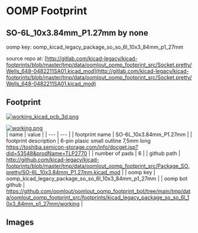 # OOMP Footprint  
## SO-6L_10x3.84mm_P1.27mm  by none  
  
oomp key: oomp_kicad_legacy_package_so_so_6l_10x3_84mm_p1_27mm  
  
source repo at: [http://gitlab.com/kicad-legacy/kicad-footprints/blob/master/tmp/data/oomlout_oomp_footprint_src/Socket.pretty/Wells_648-0482211SA01.kicad_mod](http://gitlab.com/kicad-legacy/kicad-footprints/blob/master/tmp/data/oomlout_oomp_footprint_src/Socket.pretty/Wells_648-0482211SA01.kicad_mod)  
## Footprint  
  
[![working_kicad_pcb_3d.png](working_kicad_pcb_3d_600.png)](working_kicad_pcb_3d.png)  
  
[![working.png](working_600.png)](working.png)  
| name | value | 
| --- | --- | 
| footprint name | SO-6L_10x3.84mm_P1.27mm | 
| footprint description | 6-pin plasic small outline 7,5mm long https://toshiba.semicon-storage.com/info/docget.jsp?did=53548&prodName=TLP2770 | 
| number of pads | 6 | 
| github path | http://github.com/kicad-legacy/kicad-footprints/blob/master/tmp/data/oomlout_oomp_footprint_src/Package_SO.pretty/SO-6L_10x3.84mm_P1.27mm.kicad_mod | 
| oomp key | oomp_kicad_legacy_package_so_so_6l_10x3_84mm_p1_27mm | 
| oomp bot github | https://github.com/oomlout/oomlout_oomp_footprint_bot/tree/main/tmp/data/oomlout_oomp_footprint_src/footprints/kicad_legacy_package_so_so_6l_10x3_84mm_p1_27mm/working | 
## Images  
